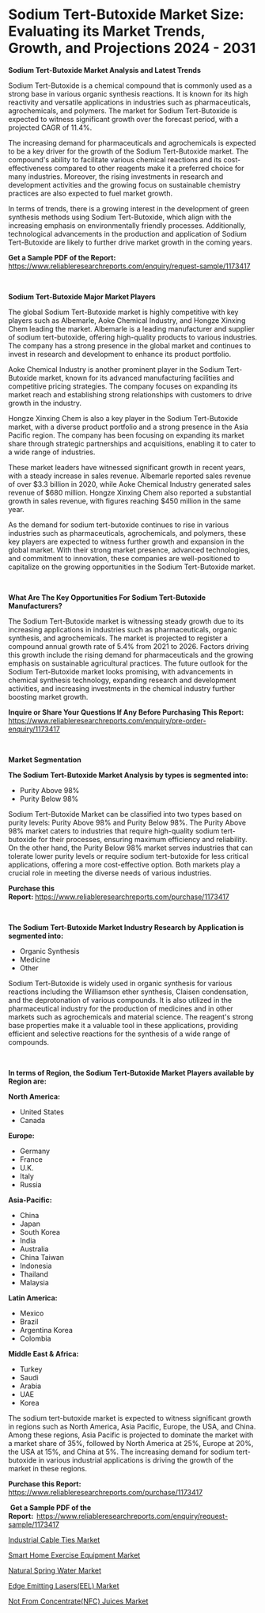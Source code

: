 <p><h1>Sodium Tert-Butoxide Market Size: Evaluating its Market Trends, Growth, and Projections 2024 - 2031</h1></p><p><strong>Sodium Tert-Butoxide Market Analysis and Latest Trends</strong></p>
<p><p>Sodium Tert-Butoxide is a chemical compound that is commonly used as a strong base in various organic synthesis reactions. It is known for its high reactivity and versatile applications in industries such as pharmaceuticals, agrochemicals, and polymers. The market for Sodium Tert-Butoxide is expected to witness significant growth over the forecast period, with a projected CAGR of 11.4%.</p><p>The increasing demand for pharmaceuticals and agrochemicals is expected to be a key driver for the growth of the Sodium Tert-Butoxide market. The compound's ability to facilitate various chemical reactions and its cost-effectiveness compared to other reagents make it a preferred choice for many industries. Moreover, the rising investments in research and development activities and the growing focus on sustainable chemistry practices are also expected to fuel market growth.</p><p>In terms of trends, there is a growing interest in the development of green synthesis methods using Sodium Tert-Butoxide, which align with the increasing emphasis on environmentally friendly processes. Additionally, technological advancements in the production and application of Sodium Tert-Butoxide are likely to further drive market growth in the coming years.</p></p>
<p><strong>Get a Sample PDF of the Report:&nbsp;</strong> <a href="https://www.reliableresearchreports.com/enquiry/request-sample/1173417">https://www.reliableresearchreports.com/enquiry/request-sample/1173417</a></p>
<p>&nbsp;</p>
<p><strong>Sodium Tert-Butoxide Major Market Players</strong></p>
<p><p>The global Sodium Tert-Butoxide market is highly competitive with key players such as Albemarle, Aoke Chemical Industry, and Hongze Xinxing Chem leading the market. Albemarle is a leading manufacturer and supplier of sodium tert-butoxide, offering high-quality products to various industries. The company has a strong presence in the global market and continues to invest in research and development to enhance its product portfolio.</p><p>Aoke Chemical Industry is another prominent player in the Sodium Tert-Butoxide market, known for its advanced manufacturing facilities and competitive pricing strategies. The company focuses on expanding its market reach and establishing strong relationships with customers to drive growth in the industry.</p><p>Hongze Xinxing Chem is also a key player in the Sodium Tert-Butoxide market, with a diverse product portfolio and a strong presence in the Asia Pacific region. The company has been focusing on expanding its market share through strategic partnerships and acquisitions, enabling it to cater to a wide range of industries.</p><p>These market leaders have witnessed significant growth in recent years, with a steady increase in sales revenue. Albemarle reported sales revenue of over $3.3 billion in 2020, while Aoke Chemical Industry generated sales revenue of $680 million. Hongze Xinxing Chem also reported a substantial growth in sales revenue, with figures reaching $450 million in the same year.</p><p>As the demand for sodium tert-butoxide continues to rise in various industries such as pharmaceuticals, agrochemicals, and polymers, these key players are expected to witness further growth and expansion in the global market. With their strong market presence, advanced technologies, and commitment to innovation, these companies are well-positioned to capitalize on the growing opportunities in the Sodium Tert-Butoxide market.</p></p>
<p>&nbsp;</p>
<p><strong>What Are The Key Opportunities For Sodium Tert-Butoxide Manufacturers?</strong></p>
<p><p>The Sodium Tert-Butoxide market is witnessing steady growth due to its increasing applications in industries such as pharmaceuticals, organic synthesis, and agrochemicals. The market is projected to register a compound annual growth rate of 5.4% from 2021 to 2026. Factors driving this growth include the rising demand for pharmaceuticals and the growing emphasis on sustainable agricultural practices. The future outlook for the Sodium Tert-Butoxide market looks promising, with advancements in chemical synthesis technology, expanding research and development activities, and increasing investments in the chemical industry further boosting market growth.</p></p>
<p><strong>Inquire or Share Your Questions If Any Before Purchasing This Report:</strong> <a href="https://www.reliableresearchreports.com/enquiry/pre-order-enquiry/1173417">https://www.reliableresearchreports.com/enquiry/pre-order-enquiry/1173417</a></p>
<p>&nbsp;</p>
<p><strong>Market Segmentation</strong></p>
<p><strong>The Sodium Tert-Butoxide Market Analysis by types is segmented into:</strong></p>
<p><ul><li>Purity Above 98%</li><li>Purity Below 98%</li></ul></p>
<p><p>Sodium Tert-Butoxide Market can be classified into two types based on purity levels: Purity Above 98% and Purity Below 98%. The Purity Above 98% market caters to industries that require high-quality sodium tert-butoxide for their processes, ensuring maximum efficiency and reliability. On the other hand, the Purity Below 98% market serves industries that can tolerate lower purity levels or require sodium tert-butoxide for less critical applications, offering a more cost-effective option. Both markets play a crucial role in meeting the diverse needs of various industries.</p></p>
<p><strong>Purchase this Report:&nbsp;</strong><a href="https://www.reliableresearchreports.com/purchase/1173417">https://www.reliableresearchreports.com/purchase/1173417</a></p>
<p>&nbsp;</p>
<p><strong>The Sodium Tert-Butoxide Market Industry Research by Application is segmented into:</strong></p>
<p><ul><li>Organic Synthesis</li><li>Medicine</li><li>Other</li></ul></p>
<p><p>Sodium Tert-Butoxide is widely used in organic synthesis for various reactions including the Williamson ether synthesis, Claisen condensation, and the deprotonation of various compounds. It is also utilized in the pharmaceutical industry for the production of medicines and in other markets such as agrochemicals and material science. The reagent's strong base properties make it a valuable tool in these applications, providing efficient and selective reactions for the synthesis of a wide range of compounds.</p></p>
<p>&nbsp;</p>
<p><strong>In terms of Region, the Sodium Tert-Butoxide Market Players available by Region are:</strong></p>
<p>
    <p> <strong> North America: </strong>
        <ul>
            <li>United States</li>
            <li>Canada</li>
        </ul>
        </p> 
    <p> <strong> Europe: </strong>
        <ul>
            <li>Germany</li>
            <li>France</li>
            <li>U.K.</li>
            <li>Italy</li>
            <li>Russia</li>
        </ul>
        </p> 
    <p> <strong> Asia-Pacific: </strong>
        <ul>
            <li>China</li>
            <li>Japan</li>
            <li>South Korea</li>
            <li>India</li>
            <li>Australia</li>
            <li>China Taiwan</li>
            <li>Indonesia</li>
            <li>Thailand</li>
            <li>Malaysia</li>
        </ul>
        </p> 
    <p> <strong> Latin America: </strong>
        <ul>
            <li>Mexico</li>
            <li>Brazil</li>
            <li>Argentina Korea</li>
            <li>Colombia</li>
        </ul>
        </p> 
    <p> <strong> Middle East & Africa: </strong>
        <ul>
            <li>Turkey</li>
            <li>Saudi</li>
            <li>Arabia</li>
            <li>UAE</li>
            <li>Korea</li>
        </ul>
    </p>
    </p>
<p><p>The sodium tert-butoxide market is expected to witness significant growth in regions such as North America, Asia Pacific, Europe, the USA, and China. Among these regions, Asia Pacific is projected to dominate the market with a market share of 35%, followed by North America at 25%, Europe at 20%, the USA at 15%, and China at 5%. The increasing demand for sodium tert-butoxide in various industrial applications is driving the growth of the market in these regions.</p></p>
<p><strong>Purchase this Report: </strong><a href="https://www.reliableresearchreports.com/purchase/1173417">https://www.reliableresearchreports.com/purchase/1173417</a></p>
<p>&nbsp;<strong>Get a Sample PDF of the Report:&nbsp;&nbsp;</strong><a href="https://www.reliableresearchreports.com/enquiry/request-sample/1173417">https://www.reliableresearchreports.com/enquiry/request-sample/1173417</a></p>
<p><strong></strong></p>
<p><p><a href="https://medium.com/p/2bad907f7fe2/edit">Industrial Cable Ties Market</a></p><p><a href="https://medium.com/@besaosmani1903/smart-home-exercise-equipment-market-analysis-and-sze-forecasted-for-period-from-2024-to-2031-7d198b4a2ec8">Smart Home Exercise Equipment Market</a></p><p><a href="https://medium.com/@alesiabrahimi58/natural-spring-water-market-size-market-outlook-and-market-forecast-2024-to-2031-77b385d5298e">Natural Spring Water Market</a></p><p><a href="https://github.com/gamblestampleyjenny50m5sl6/Market-Research-Report-List-1/blob/main/edge-emitting-laserseel-market.md">Edge Emitting Lasers(EEL) Market</a></p><p><a href="https://github.com/nicholepatriciadoylenwnrjr0/Market-Research-Report-List-1/blob/main/not-from-concentratenfc-juices-market.md">Not From Concentrate(NFC) Juices Market</a></p></p>